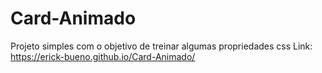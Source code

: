 # Card-Animado
Projeto simples com o objetivo de treinar algumas propriedades css
Link: https://erick-bueno.github.io/Card-Animado/
